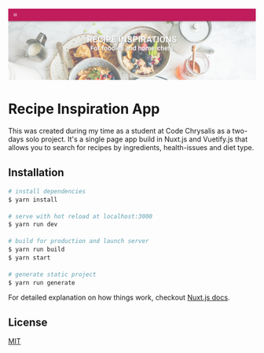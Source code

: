 ![Screenshot](top-page.png)

# Recipe Inspiration App

This was created during my time as a student at Code Chrysalis as a two-days solo project.
It's a single page app build in Nuxt.js and Vuetify.js that allows you to search for recipes by ingredients, health-issues and diet type.

## Installation

```bash
# install dependencies
$ yarn install

# serve with hot reload at localhost:3000
$ yarn run dev

# build for production and launch server
$ yarn run build
$ yarn start

# generate static project
$ yarn run generate
```

For detailed explanation on how things work, checkout [Nuxt.js docs](https://nuxtjs.org).

## License

[MIT](https://choosealicense.com/licenses/mit/)
